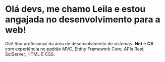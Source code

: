 # Olá devs, me chamo Leila e estou angajada no desenvolvimento para a web!

Olá! Sou profissional da área de desenvolvimento de sistemas **.Net** e **C#** com experiência no padrão MVC, Entity Framework Core, APIs Rest, SqlServer, HTML E CSS.
